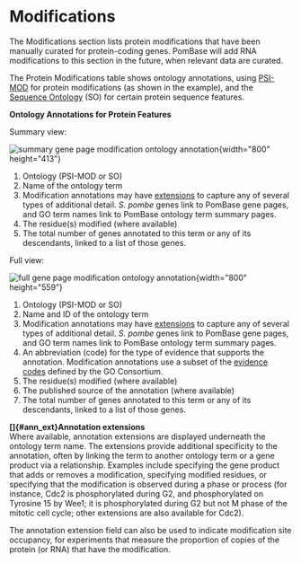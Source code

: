 # Modifications

The Modifications section lists protein modifications that have been
manually curated for protein-coding genes. PomBase will add RNA
modifications to this section in the future, when relevant data are
curated.

The Protein Modifications table shows ontology annotations, using
[PSI-MOD](http://www.psidev.info/MOD) for protein modifications (as
shown in the example), and the [Sequence
Ontology](http://sequenceontology.org/) (SO) for certain protein
sequence features.

**Ontology Annotations for Protein Features**

Summary view:

![summary gene page modification ontology
annotation](/sites/pombase.org/files/images/gene_page_modification_summary.png "Protein modifications"){width="800"
height="413"}

1.  Ontology (PSI-MOD or SO)
2.  Name of the ontology term
3.  Modification annotations may have [extensions](#ann_ext) to capture
    any of several types of additional detail. *S. pombe* genes link to
    PomBase gene pages, and GO term names link to PomBase ontology term
    summary pages.
4.  The residue(s) modified (where available)
5.  The total number of genes annotated to this term or any of its
    descendants, linked to a list of those genes.

Full view:

![full gene page modification ontology
annotation](/sites/pombase.org/files/images/gene_page_modification_full.png "Protein modifications"){width="800"
height="559"}

1.  Ontology (PSI-MOD or SO)
2.  Name and ID of the ontology term
3.  Modification annotations may have [extensions](#ann_ext) to capture
    any of several types of additional detail. *S. pombe* genes link to
    PomBase gene pages, and GO term names link to PomBase ontology term
    summary pages.
4.  An abbreviation (code) for the type of evidence that supports the
    annotation. Modification annotations use a subset of the [evidence
    codes](http://www.geneontology.org/GO.evidence.shtml) defined by the
    GO Consortium.
5.  The residue(s) modified (where available)
6.  The published source of the annotation (where available)
7.  The total number of genes annotated to this term or any of its
    descendants, linked to a list of those genes.

**[]{#ann_ext}Annotation extensions**\
Where available, annotation extensions are displayed underneath the
ontology term name. The extensions provide additional specificity to the
annotation, often by linking the term to another ontology term or a gene
product via a relationship. Examples include specifying the gene product
that adds or removes a modification, specifying modified residues, or
specifying that the modification is observed during a phase or process
(for instance, Cdc2 is phosphorylated during G2, and phosphorylated on
Tyrosine 15 by Wee1; it is phosphorylated during G2 but not M phase of
the mitotic cell cycle; other extensions are also available for Cdc2).

The annotation extension field can also be used to indicate modification
site occupancy, for experiments that measure the proportion of copies of
the protein (or RNA) that have the modification.
